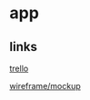 # app

## links
[trello](https://trello.com/invite/musicapp103/ATTIf0a8c2ab24782908e40ea16ad4d85d56770E9C9A)

[wireframe/mockup](https://www.figma.com/team_invite/redeem/Wj2SoXuOocbADxHu6TXl59)
